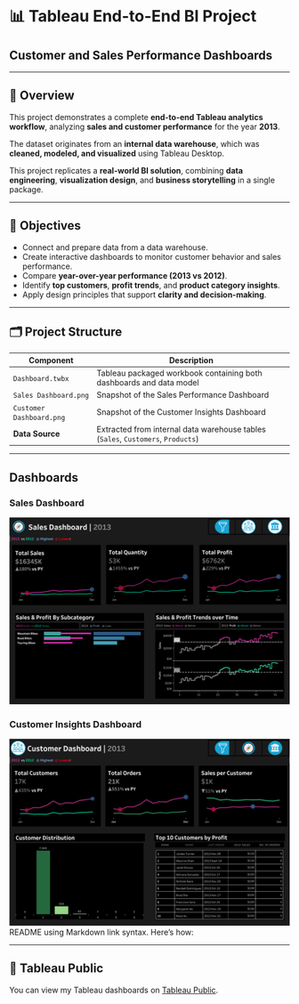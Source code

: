 # 📊 Tableau End-to-End BI Project

## Customer and Sales Performance Dashboards 
---

## 🧩 Overview
This project demonstrates a complete **end-to-end Tableau analytics workflow**, analyzing **sales and customer performance** for the year **2013**.

The dataset originates from an **internal data warehouse**, which was **cleaned, modeled, and visualized** using Tableau Desktop.

This project replicates a **real-world BI solution**, combining **data engineering**, **visualization design**, and **business storytelling** in a single package.

---

## 🎯 Objectives
- Connect and prepare data from a data warehouse.
- Create interactive dashboards to monitor customer behavior and sales performance.
- Compare **year-over-year performance (2013 vs 2012)**.
- Identify **top customers**, **profit trends**, and **product category insights**.
- Apply design principles that support **clarity and decision-making**.

---

## 🗂️ Project Structure

| Component | Description |
|-----------|-------------|
| `Dashboard.twbx` | Tableau packaged workbook containing both dashboards and data model |
| `Sales Dashboard.png` | Snapshot of the Sales Performance Dashboard |
| `Customer Dashboard.png` | Snapshot of the Customer Insights Dashboard |
| **Data Source** | Extracted from internal data warehouse tables (`Sales`, `Customers`, `Products`) |

---

## Dashboards

### Sales Dashboard
![Sales Dashboard](dashboard/Sales%20Dashboard.png)

### Customer Insights Dashboard
![Customer Dashboard](dashboard/Customer%20Dashboard%20.png)
README using Markdown link syntax. Here’s how:

---

## 📌 Tableau Public

You can view my Tableau dashboards on [Tableau Public](https://public.tableau.com/app/profile/dvydv/vizzes).

